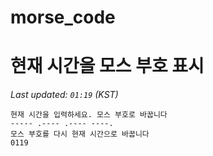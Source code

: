# morse_code
# 현재 시간을 모스 부호 표시
<!-- MORSE_TIME_START -->
_Last updated: `01:19` (KST)_

```
현재 시간을 입력하세요. 모스 부호로 바꿉니다
----- .---- .---- ----.
모스 부호를 다시 현재 시간으로 바꿉니다
0119
```
<!-- MORSE_TIME_END -->
